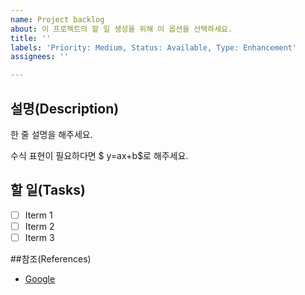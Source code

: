 ```yaml
---
name: Project backlog
about: 이 프로젝트의 할 일 생성을 위해 이 옵션을 선택하세요.
title: ''
labels: 'Priority: Medium, Status: Available, Type: Enhancement'
assignees: ''

---
```


## 설명(Description)

한 줄 설명을 해주세요.

수식 표현이 필요하다면 $ y=ax+b$로 해주세요.

## 할 일(Tasks)

- [ ] Iterm 1
- [ ] Iterm 2
- [ ] Iterm 3

##참조(References)

 - [Google](https://www.google.com/)

